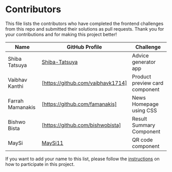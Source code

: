 
# Contributors

This file lists the contributors who have completed the frontend challenges from this repo and submitted their solutions as pull requests. Thank you for your contributions and for making this project better!

| Name | GitHub Profile | Challenge |
| --- | --- | --- |
| Shiba Tatsuya | [Shiba-Tatsuya](https://github.com/Shiba-Tatsuya) | Advice generator app |
| Vaibhav Kanthi | [https://github.com/vaibhavk1714] | Product preview card component |
| Farrah Mamanakis | [https://github.com/famanakis] | News Homepage using CSS |
| Bishwo Bista | [https://github.com/bishwobista] | Result Summary Component |
| MaySi | [MaySi11](https://github.com/MaySi11) | QR code component |


If you want to add your name to this list, please follow the [instructions](./README.md#how-to-participate) on how to participate in this project.
